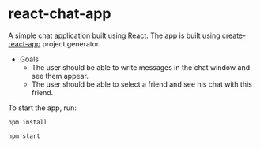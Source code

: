 # react-chat-app

A simple chat application built using React. The app is built using [create-react-app](https://reactjs.org/docs/create-a-new-react-app.html) project generator.

* Goals
  * The user should be able to write messages in the chat window and see them appear.
  * The user should be able to select a friend and see his chat with this friend.

To start the app, run:

```
npm install

npm start
```


